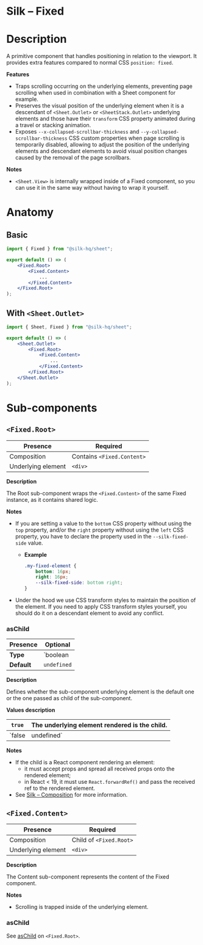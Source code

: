 # Silk – Fixed

# Description

A primitive component that handles positioning in relation to the viewport. It provides extra features compared to normal CSS `position: fixed`.

**Features**

- Traps scrolling occurring on the underlying elements, preventing page scrolling when used in combination with a Sheet component for example.
- Preserves the visual position of the underlying element when it is a descendant of `<Sheet.Outlet>` or `<SheetStack.Outlet>` underlying elements and those have their `transform` CSS property animated during a travel or stacking animation.
- Exposes `--x-collapsed-scrollbar-thickness` and `--y-collapsed-scrollbar-thickness` CSS custom properties when page scrolling is temporarily disabled, allowing to adjust the position of the underlying elements and descendant elements to avoid visual position changes caused by the removal of the page scrollbars.

**Notes**

- `<Sheet.View>` is internally wrapped inside of a Fixed component, so you can use it in the same way without having to wrap it yourself.

# Anatomy

## Basic

```jsx
import { Fixed } from "@silk-hq/sheet";

export default () => (
	<Fixed.Root>
		<Fixed.Content>
			...
		</Fixed.Content>
	</Fixed.Root>
);
```

## With `<Sheet.Outlet>`

```jsx
import { Sheet, Fixed } from "@silk-hq/sheet";

export default () => (
	<Sheet.Outlet>
		<Fixed.Root>
			<Fixed.Content>
				...
			</Fixed.Content>
		</Fixed.Root>
	</Sheet.Outlet>
);
```

# Sub-components

## `<Fixed.Root>`

| Presence | Required |
| --- | --- |
| Composition | Contains `<Fixed.Content>` |
| Underlying element | `<div>` |

**Description**

The Root sub-component wraps the `<Fixed.Content>` of the same Fixed instance, as it contains shared logic.

**Notes**

- If you are setting a value to the `bottom` CSS property without using the `top` property, and/or the `right` property without using the `left` CSS property, you have to declare the property used in the `--silk-fixed-side` value.
    - **Example**
        
        ```css
        .my-fixed-element {
        	bottom: 16px;
        	right: 16px;
        	--silk-fixed-side: bottom right;
        }
        ```
        
- Under the hood we use CSS transform styles to maintain the position of the element. If you need to apply CSS transform styles yourself, you should do it on a descendant element to avoid any conflict.

### asChild

| **Presence** | Optional |
| --- | --- |
| **Type** | `boolean | undefined` |
| **Default** | `undefined` |

**Description**

Defines whether the sub-component underlying element is the default one or the one passed as child of the sub-component.

**Values description**

| `true` | The underlying element rendered is the child. |
| --- | --- |
| `false | undefined` | The underlying element rendered is the default one. |

**Notes**

- If the child is a React component rendering an element:
    - it must accept props and spread all received props onto the rendered element;
    - in React < 19, it must use `React.forwardRef()` and pass the received ref to the rendered element.
- See [Silk – Composition](Silk%20%E2%80%93%20Composition.md) for more information.

## `<Fixed.Content>`

| Presence | Required |
| --- | --- |
| Composition | Child of `<Fixed.Root>` |
| Underlying element | `<div>` |

**Description**

The Content sub-component represents the content of the Fixed component.

**Notes**

- Scrolling is trapped inside of the underlying element.

### asChild

See [asChild](Silk%20%E2%80%93%20Fixed.md) on `<Fixed.Root>`.